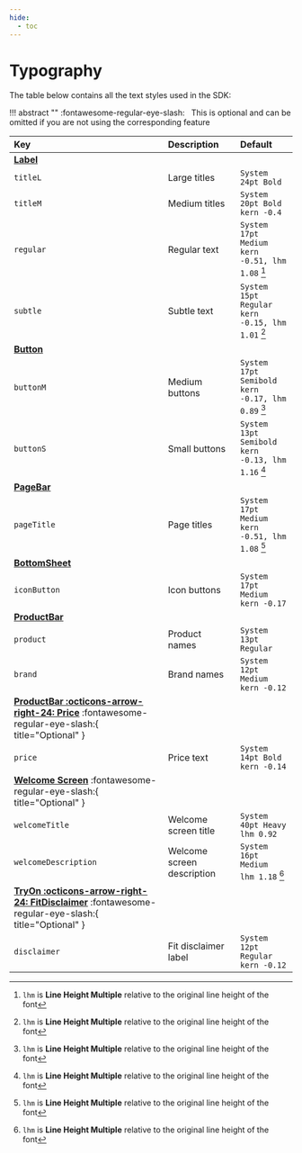 ```yaml
---
hide:
  - toc
---
```


# Typography

The table below contains all the text styles used in the SDK:

!!! abstract ""
    :fontawesome-regular-eye-slash: &nbsp; This is optional and can be omitted if you are not using the corresponding feature

| Key | Description | Default |
| :-- | :---------- | :------ |
| [**Label**](#label) | |  
| `titleL` | Large titles | `System 24pt Bold` |
| `titleM` | Medium titles | `System 20pt Bold`<br>`kern -0.4` |
| `regular` | Regular text | `System 17pt Medium`<br>`kern -0.51, lhm 1.08` [^1] |
| `subtle` | Subtle text | `System 15pt Regular`<br>`kern -0.15, lhm 1.01` [^1] |
| [**Button**](#button) | |
| `buttonM` | Medium buttons | `System 17pt Semibold`<br>`kern -0.17, lhm 0.89` [^1] |
| `buttonS` | Small buttons | `System 13pt Semibold`<br>`kern -0.13, lhm 1.16` [^1] |
| [**PageBar**](#pagebar) | |
| `pageTitle` | Page titles | `System 17pt Medium`<br>`kern -0.51, lhm 1.08` [^1] |
| [**BottomSheet**](#bottomsheet) | |
| `iconButton` | Icon buttons | `System 17pt Medium`<br>`kern -0.17` |
| [**ProductBar**](#productbar) | |
| `product` | Product names | `System 13pt Regular` |
| `brand` | Brand names | `System 12pt Medium`<br>`kern -0.12` |
| [**ProductBar :octicons-arrow-right-24: Price**](#productbarprice) :fontawesome-regular-eye-slash:{ title="Optional" } | | |
| `price` | Price text | `System 14pt Bold`<br>`kern -0.14` |
| [**Welcome Screen**](#welcome-screen) :fontawesome-regular-eye-slash:{ title="Optional" } | |
| `welcomeTitle` | Welcome screen title | `System 40pt Heavy`<br>`lhm 0.92` |
| `welcomeDescription` | Welcome screen description | `System 16pt Medium`<br>`lhm 1.18` [^1] |
| [**TryOn :octicons-arrow-right-24: FitDisclaimer**](#tryonfitdisclaimer) :fontawesome-regular-eye-slash:{ title="Optional" } | |
| `disclaimer` | Fit disclaimer label | `System 12pt Regular`<br>`kern -0.12` |

[^1]: `lhm` is __Line Height Multiple__ relative to the original line height of the font

